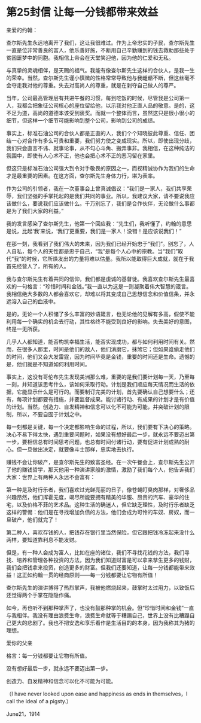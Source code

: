 # 第25封信 让每一分钱都带来效益

亲爱的约翰：

查尔斯先生永远地离开了我们，这让我很难过。作为上帝忠实的子民，查尔斯先生一直是位非常善良的富人，他乐善好施，不断用自己辛勤赚到的钱去救助那些处于贫困噩梦中的同胞。我相信上帝会在天堂笑迎他，因为他的仁爱和无私。

与真挚的灵魂相伴，是天赐的福气。我能有像查尔斯先生这样的合伙人，是我一生的荣幸。当然，查尔斯先生谨小慎微的性格常常导致他与我龃龉不断，但这丝毫不会夺走我对他的尊重。失去对高尚人的尊重，就是在剥夺自己做人的尊严。

当年，公司最高管理层有共进午餐的习惯，每到吃饭的时候，尽管我是公司第一人，我都会把象征公司核心的座位留给他，以示我对他正直人品的敬意。是的，这不足为道，高尚的道德本该受到褒奖。而就一个整体而言，虽然这只是很小很小的细节，但这样一个细节可能影响到整个公司，影响到公司的成绩。

事实上，标准石油公司的合伙人都是正直的人，我们个个知晓彼此尊重、信任、团结一心对合作有多么可贵和重要，我们努力使之变成现实。所以，即使出现分歧，我们只会直言不讳、就事论事，从不勾心斗角、搬弄事非。我相信，在这种纯洁的氛围中，即使有人心术不正，他也会把心术不正的恶习留在家里。

但这只是标准石油公司强大到令对手敬畏的原因之一，而视精诚协作为我们的生命才是最重要的因素。在这方面，查尔斯先生身体力行，堪为表率。

作为公司的引领者，我在一次董事会上曾真诚倡议：“我们是一家人，我们共享荣辱，我们坚强的手掌托起的是我们共同的事业。所以，我建议大家，请不要说我应该做什么，要说我们应该做什么。千万别忘了，我们是合作伙伴，无论做什么事都是为了我们大家的利益。”

我的发言感染了查尔斯先生，他第一个回应我：“先生们，我听懂了，约翰的意思是说，比起‘我’来说，‘我们’更重要，我们是一家人！没错！是应该说我们！”

在那一刻，我看到了我们伟大的未来，因为我们已经开始忠于“我们”。别忘了，人人自私，每个人的天性都是忠于自己，“我”是每个人心中的宗教。当“我们”取代“我”的时候，它所焕发出的力量将难以估量。我所以能取得巨大成就，就在于我首先经营人了，所有的人。

我与查尔斯先生有着共同的信仰，我们都是虔诚的基督徒。我喜欢查尔斯先生最喜欢的一句格言：“珍惜时间和金钱。”我一直以为这是一则凝聚着伟大智慧的箴言。我相信绝大多数的人都会喜欢它，却难以将其变成自己思想信念和价值信条，并永远溶入自己的血液中。

是的，无论一个人积储了多么丰富的妙语箴言，也无论他的见解有多高，假使不能利用每一个确实的机会去行动，其性格终不能受到良好的影响。失去美好的意图，终是一无所获。

几乎人人都知道，能否构筑幸福生活，能否实现成功，都与如何利用时间有关。然而，在很多人那里，时间是他们的敌人，他们消磨它，抹煞它；但如果谁偷走他们的时间，他们又会大发雷霆，因为时间毕竟是金钱，重要的时间还是生命。遗憾的是，他们就是不知道如何利用时间。

事实上，这没有哥伦布先生发现美洲那么难，重要的是我们要计划每一天，乃至每一刻，并知道该思考什么，该如何采取行动。计划是我们顺应每天情况而生活的依据，它能显示什么是可行的。而要制订完美的计划，首先要确认自己想要什么；还有，每项计划都要有措施，并要监督成果。能讨诸行动、有成果的计划才是有价值的计划。当然，创造力、自发精神和信念可以化不可能为可能，并突破计划的限制，所以，不要自囿于计划之中。

每一刻都是关键，每一个决定都影响生命的过程，所以，我们要有下决心的策略。决心不易下得太快，遇到重要问题时，如果没有想好最后一步，就永远不要迈出第一步，要相信总有时间思考问题，也总有时间付诸行动，要有促进计划成熟的耐心。但一旦做出决定，就要像斗士那样，忠实地去执行。

赚钱不会让你破产，是查尔斯先生的致富圣经。在一次午餐会上，查尔斯先生公开了他的赚钱哲学，那天他用一种演讲家般的激情，激励了我们每个人，他告诉我们大家：世界上有两种人永远不会富有：

第一种是及时行乐者，我们喜欢过光鲜亮丽的日子，像苍蝇盯臭肉那样，对奢侈品兴趣昂然，他们挥霍无度，竭尽所能要拥有精美的华服、昂贵的汽车、豪华的住宅，以及价格不菲的艺术品。这种生活的确迷人，但它缺乏理性，及时行乐者缺乏这样的警惕：他们是在寻找增加负债的方法，他们会成为可怜的车奴、房奴，而一旦破产，他们就完了！

第二种人，喜欢存钱的人，把钱存在银行里当然保险，但它跟把钱冷冻起来没什么两样，要知道靠利息不能发财。

但是，有一种人会成为富人，比如在座的诸位，我们不寻找花钱的方法，我们寻找、培养和管理各种投资的方法，因为我们知道财富是可以拿来孳生更多的钱财，我们会把钱拿来投资，创造更多的财富。但我们还要知道，让每一分钱都能带来效益！这正如约翰一贯的经商原则——每一分钱都要让它物有所值！

查尔斯先生的演讲博得了热烈掌声，我被他燃烧起来，鼓掌时太过用力，以致饭后还觉得两个手掌在隐隐作痛。

如今，再也听不到那种掌声了，也没有鼓那种掌的机会。但“珍惜时间和金钱”一直与我相伴。我没有理由浪费生命，浪费生命就等于糟蹋自己，世界上没有比糟蹋自己更大的悲剧了。我也不把安逸和享乐看作是生活目的的本身，因为我称其为猪的理想。

爱你的父亲

格言：每一分钱都要让它物有所值。

没有想好最后一步，就永远不要迈出第一步。

创造力、自发精神和信念可以化不可能为可能。

（I have never looked upon ease and happiness as ends in themselves，I call the ideal of a pigsty.）

June21，1914